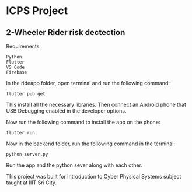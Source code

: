 # ICPS Project
## 2-Wheeler Rider risk dectection

Requirements

	Python
	Flutter
	VS Code
    Firebase

In the rideapp folder, open terminal and run the following command:

	flutter pub get

This install all the necessary libraries. Then connect an Android phone that USB Debugging enabled in the developer options.

Now run the following command to install the app on the phone:

    flutter run

Now in the backend folder, run the following command in the terminal:

    python server.py

Run the app and the python sever along with each other.

This project was built for Introduction to Cyber Physical Systems subject taught at IIIT Sri City.